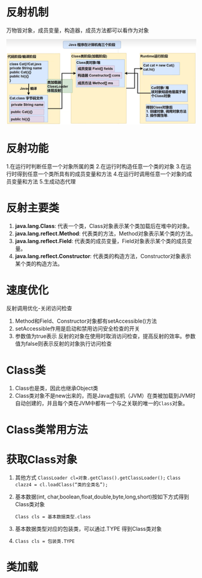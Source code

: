# 反射机制

万物皆对象，成员变量，构造器，成员方法都可以看作为对象

![image-20240612122459586](https://raw.githubusercontent.com/betteryuxuan/Image/main/image-20240612122459586.png)

# 反射功能

1.在运行时判断任意一个对象所属的类
2.在运行时构造任意一个类的对象
3.在运行时得到任意一个类所具有的成员变量和方法
4.在运行时调用任意一个对象的成员变量和方法
5.生成动态代理

# 反射主要类

1. **java.lang.Class**: 代表一个类，Class对象表示某个类加载后在堆中的对象。
2. **java.lang.reflect.Method**: 代表类的方法，Method对象表示某个类的方法。
3. **java.lang.reflect.Field**: 代表类的成员变量，Field对象表示某个类的成员变量。
4. **java.lang.reflect.Constructor**: 代表类的构造方法，Constructor对象表示某个类的构造方法。

# 速度优化

反射调用优化-关闭访问检查

1. Method和Field、Constructor对象都有setAccessible()方法
2. setAccessible作用是启动和禁用访问安全检查的开关
3. 参数值为true表示 反射的对象在使用时取消访问检查，提高反射的效率。参数值为false则表示反射的对象执行访问检查

# Class类  

1. Class也是类，因此也继承Object类
2. Class类对象不是new出来的，而是Java虚拟机（JVM）在类被加载到JVM时自动创建的，并且每个类在JVM中都有一个与之关联的唯一的`Class`对象。



# Class类常用方法



# 获取Class对象

1. 其他方式
   `ClassLoader cl=对象.getClass().getClassLoader();`
   `Class clazz4 = cl.loadClass(“类的全类名”);`

2. 基本数据(int, char,boolean,float,double,byte,long,short)按如下方式得到Class类对象

   `Class cls = 基本数据类型.class`

3. 基本数据类型对应的包装类，可以通过.TYPE 得到Class类对象

4. `Class cls = 包装类.TYPE`

# 类加载

  